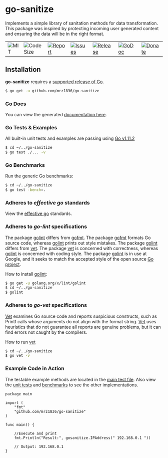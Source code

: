 # go-sanitize
Implements a simple library of sanitation methods for data transformation. This package was inspired by protecting incoming user generated content and ensuring the data will be in the right format.

| | | | | | | |
|-|-|-|-|-|-|-|
| ![MIT](https://img.shields.io/github/license/mrz1836/go-sanitize.svg?style=flat)  |  ![Code Size](https://img.shields.io/github/languages/code-size/mrz1836/go-sanitize.svg?style=flat) |   [![Report](https://goreportcard.com/badge/github.com/mrz1836/go-sanitize?style=flat)](https://goreportcard.com/report/github.com/mrz1836/go-sanitize) |  [![Issues](https://img.shields.io/github/issues/mrz1836/go-sanitize.svg?style=flat)](https://github.com/mrz1836/go-sanitize/issues) | [![Release](https://img.shields.io/github/release-pre/mrz1836/go-sanitize.svg?style=flat)](https://github.com/mrz1836/go-sanitize/releases) | [![GoDoc](https://godoc.org/github.com/mrz1836/go-sanitize?status.svg&style=flat)](https://godoc.org/github.com/mrz1836/go-sanitize) | [![Donate](https://img.shields.io/badge/donate-bitcoin-brightgreen.svg)](https://mrz1818.com?af=go-sanitize) |


## Installation

**go-sanitize** requires a [supported release of Go](https://golang.org/doc/devel/release.html#policy).
```bash
$ go get -u github.com/mrz1836/go-sanitize
```

### Go Docs
You can view the generated [documentation here](https://godoc.org/github.com/mrz1836/go-sanitize).

### Go Tests & Examples
All built-in unit tests and examples are passing using [Go v1.11.2](https://golang.org/)
```bash
$ cd ~/../go-sanitize
$ go test ./... -v
```

### Go Benchmarks
Run the generic Go benchmarks:
```bash
$ cd ~/../go-sanitize
$ go test -bench=.
```

### Adheres to *effective go* standards
View the [effective go](https://golang.org/doc/effective_go.html) standards.

### Adheres to *go-lint* specifications
The package [golint](https://github.com/golang/lint) differs from [gofmt](https://golang.org/cmd/gofmt/). The package [gofmt](https://golang.org/cmd/gofmt/) formats Go source code, whereas [golint](https://github.com/golang/lint) prints out style mistakes. The package [golint](https://github.com/golang/lint) differs from [vet](https://golang.org/cmd/vet/).
The package [vet](https://golang.org/cmd/vet/) is concerned with correctness, whereas [golint](https://github.com/golang/lint) is concerned with coding style.
The package [golint](https://github.com/golang/lint) is in use at Google, and it seeks to match the accepted style of the open source [Go project](https://golang.org/).

How to install [golint](https://github.com/golang/lint):
```bash
$ go get -u golang.org/x/lint/golint
$ cd ~/../go-sanitize
$ golint
```

### Adheres to *go-vet* specifications
[Vet](https://golang.org/cmd/vet/) examines Go source code and reports suspicious constructs, such as Printf calls whose arguments
do not align with the format string. [Vet](https://golang.org/cmd/vet/) uses heuristics that do not guarantee all reports are genuine problems,
but it can find errors not caught by the compilers.

How to run [vet](https://golang.org/cmd/vet/)
```bash
$ cd ~/../go-sanitize
$ go vet -v
```

### Example Code in Action
The testable example methods are located in the [main test file](https://github.com/mrz1836/go-sanitize/blob/master/sanitize_test.go).
Also view the [unit tests](https://github.com/mrz1836/go-sanitize/blob/master/sanitize_test.go) and [benchmarks](https://github.com/mrz1836/go-sanitize/blob/master/sanitize_test.go) to see the other implementations.
```golang
package main

import (
	"fmt"
	"github.com/mrz1836/go-sanitize"
)

func main() {

	//Execute and print
	fmt.Println("Result:", gosanitize.IPAddress(" 192.168.0.1 "))

	// Output: 192.168.0.1
}
```